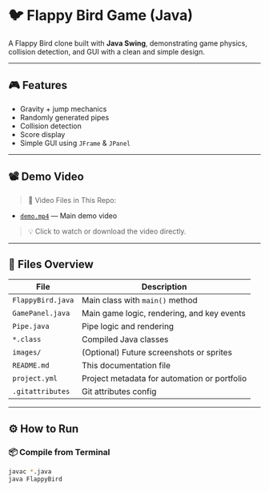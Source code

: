 # 🐦 Flappy Bird Game (Java)

A Flappy Bird clone built with **Java Swing**, demonstrating game physics, collision detection, and GUI with a clean and simple design.

---

## 🎮 Features

- Gravity + jump mechanics
- Randomly generated pipes
- Collision detection
- Score display
- Simple GUI using `JFrame` & `JPanel`

---

## 📽️ Demo Video

> 📁 Video Files in This Repo:
- [`demo.mp4`](demo.mp4/demovd.mp4) — Main demo video

> 💡 Click to watch or download the video directly.

---

## 🧾 Files Overview

| File | Description |
|------|-------------|
| `FlappyBird.java` | Main class with `main()` method |
| `GamePanel.java` | Main game logic, rendering, and key events |
| `Pipe.java` | Pipe logic and rendering |
| `*.class` | Compiled Java classes |
| `images/` | (Optional) Future screenshots or sprites |
| `README.md` | This documentation file |
| `project.yml` | Project metadata for automation or portfolio |
| `.gitattributes` | Git attributes config |

---

## ⚙️ How to Run

### 📦 Compile from Terminal
```bash
javac *.java
java FlappyBird
